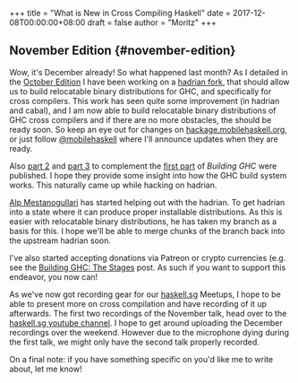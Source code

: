 +++
title = "What is New in Cross Compiling Haskell"
date = 2017-12-08T00:00:00+08:00
draft = false
author = "Moritz"
+++

## November Edition {#november-edition}

Wow, it's December already! So what happened last month? As I detailed
in the
[October
Edition](https://medium.com/@zw3rk/what-is-new-in-cross-compiling-haskell-b70decd4b3a6) I have been working on a
[hadrian fork](https://github.com/snowleopard/hadrian/pull/445), that
should allow us to build relocatable binary distributions for GHC, and
specifically for cross compilers. This work has seen quite some
improvement (in hadrian and cabal), and I am now able to build
relocatable binary distributions of GHC cross compilers and if there are
no more obstacles, the should be ready soon. So keep an eye out for
changes on
[hackage.mobilehaskell.org](http://hackage.mobilehaskell.org), or just
follow [@mobilehaskell](https://twitter.com/mobilehaskell) where I'll
announce updates when they are ready.

Also
[part
2](https://medium.com/@zw3rk/building-ghc-the-tools-3d170a4db06c) and
[part
3](https://medium.com/@zw3rk/building-ghc-the-stages-2c6cf6fc4b29) to complement the
[first
part](https://medium.com/@zw3rk/building-ghc-the-package-database-50c37cf6ce33) of _Building GHC_ were published. I hope they provide some
insight into how the GHC build system works. This naturally came up
while hacking on hadrian.

[Alp Mestanogullari](https://github.com/alpmestan) has started helping
out with the hadrian. To get hadrian into a state where it can produce
proper installable distributions. As this is easier with relocatable
binary distributions, he has taken my branch as a basis for this. I hope
we'll be able to merge chunks of the branch back into the upstream
hadrian soon.

I've also started accepting donations via Patreon or crypto currencies
(e.g. see the
[Building
GHC: The Stages](https://medium.com/@zw3rk/building-ghc-the-stages-2c6cf6fc4b29) post. As such if you want to support this endeavor,
you now can!

As we've now got recording gear for our
[haskell.sg](http://haskell.sg) Meetups, I hope to be able to present
more on cross compilation and have recording of it up afterwards. The
first two recordings of the November talk, head over to the
[haskell.sg
youtube channel](https://www.youtube.com/playlist?list=PLbjcAmsCYuS4xspQb5BHnIHhi4BrWteGz). I hope to get around uploading the December
recordings over the weekend. However due to the microphone dying during
the first talk, we might only have the second talk properly recorded.

On a final note: if you have something specific on you'd like me to
write about, let me know!